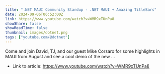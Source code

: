 ```yaml
---
title: ".NET MAUI Community Standup - .NET MAUI + Amazing TitleBars"
date: 2024-09-06T06:52:00Z
link: https://www.youtube.com/watch?v=WMR9xTUnPa8
showShare: false
showReadTime: false
thumbnail: images/dotnet.png
tags: ["youtube.com/@dotnet"]
---
```

Come and join David, TJ, and our guest Mike Corsaro for some highlights in MAUI from August and see a cool demo of the new ...

- Link to article: https://www.youtube.com/watch?v=WMR9xTUnPa8